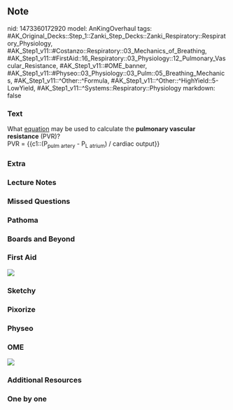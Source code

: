 ## Note
nid: 1473360172920
model: AnKingOverhaul
tags: #AK_Original_Decks::Step_1::Zanki_Step_Decks::Zanki_Respiratory::Respiratory_Physiology, #AK_Step1_v11::#Costanzo::Respiratory::03_Mechanics_of_Breathing, #AK_Step1_v11::#FirstAid::16_Respiratory::03_Physiology::12_Pulmonary_Vascular_Resistance, #AK_Step1_v11::#OME_banner, #AK_Step1_v11::#Physeo::03_Physiology::03_Pulm::05_Breathing_Mechanics, #AK_Step1_v11::^Other::^Formula, #AK_Step1_v11::^Other::^HighYield::5-LowYield, #AK_Step1_v11::^Systems::Respiratory::Physiology
markdown: false

### Text
<div>
  What <u>equation</u> may be used to calculate the <b>pulmonary
  vascular resistance</b> (PVR)?
</div>
<div>
  PVR = {{c1::(P<sub>pulm artery</sub> - P<sub>L atrium</sub>) /
  cardiac output}}
</div>

### Extra


### Lecture Notes


### Missed Questions


### Pathoma


### Boards and Beyond


### First Aid
<img src="tmpTNw9Iv.png">

### Sketchy


### Pixorize


### Physeo


### OME
<div class="ome-widget">
  <a href="https://onlinemeded.org?ref=anki"><img src=
  "_OME_AnkiFlashcards_General_7.png"></a>
</div>

### Additional Resources


### One by one

